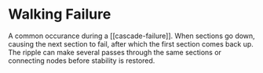 # Walking Failure
A common occurance during a [[cascade-failure]]. When sections go down, causing the next section to fail, after which the first section comes back up. The ripple can make several passes through the same sections or connecting nodes before stability is restored.